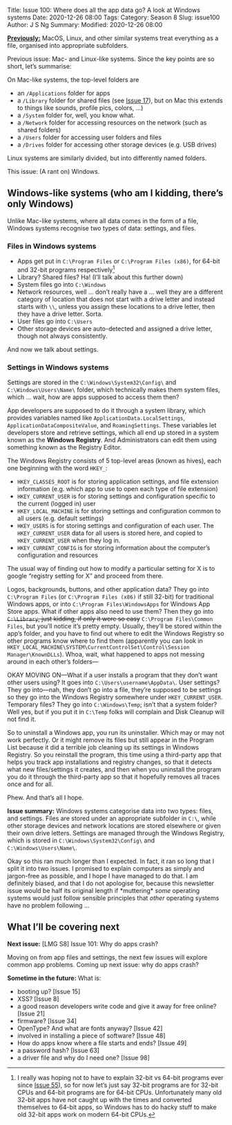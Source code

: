 Title: Issue 100: Where does all the app data go? A look at Windows systems
Date: 2020-12-26 08:00
Tags: 
Category: Season 8
Slug: issue100
Author: J S Ng
Summary: 
Modified: 2020-12-26 08:00

[**Previously:**](https://buttondown.email/laymansguide/archive/) MacOS, Linux, and other similar systems treat everything as a file, organised into appropriate subfolders.

Previous issue: Mac- and Linux-like systems. Since the key points are so short, let’s summarise:

On Mac-like systems, the top-level folders are

- an `/Applications` folder for apps
- a `/Library` folder for shared files (see [Issue 17]({filename}/season02/issue017/issue017.md)), but on Mac this extends to things like sounds, profile pics, colors, ...)
- a `/System` folder for, well, you know what.
- a `/Network` folder for accessing resources on the network (such as shared folders)
- a `/Users` folder for accessing user folders and files
- a `/Drives` folder for accessing other storage devices (e.g. USB drives)

Linux systems are similarly divided, but into differently named folders.

This issue: (A rant on) Windows.

## Windows-like systems (who am I kidding, there’s only Windows)

Unlike Mac-like systems, where all data comes in the form of a file, Windows systems recognise two types of data: settings, and files.

### Files in Windows systems

- Apps get put in `C:\Program Files` or `C:\Program Files (x86)`, for 64-bit and 32-bit programs respectively[^1]
- Library? Shared files? Ha! (I’ll talk about this further down)
- System files go into `C:\Windows`
- Network resources, well ... don’t really have a ... well they are a different category of location that does not start with a drive letter and instead starts with `\\`, unless you assign these locations to a drive letter, then they have a drive letter. Sorta.
- User files go into `C:\Users`
- Other storage devices are auto-detected and assigned a drive letter, though not always consistently.

[^1]: I really was hoping not to have to explain 32-bit vs 64-bit programs ever since [Issue 55]({filename}/season05/issue055/issue055.md)), so for now let’s just say 32-bit programs are for 32-bit CPUs and 64-bit programs are for 64-bit CPUs. Unfortunately many old 32-bit apps have not caught up with the times and converted themselves to 64-bit apps, so Windows has to do hacky stuff to make old 32-bit apps work on modern 64-bit CPUs.

And now we talk about settings.

### Settings in Windows systems

Settings are stored in the `C:\Windows\System32\Config\` and `C:\Windows\Users\Name\` folder, which technically makes them system files, which ... wait, how are apps supposed to access them then?

App developers are supposed to do it through a system library, which provides variables named like `ApplicationData.LocalSettings`, `ApplicationDataCompositeValue`, and `RoamingSettings`. These variables let developers store and retrieve settings, which all end up stored in a system known as the **Windows Registry**. And Administrators can edit them using something known as the Registry Editor.

The Windows Registry consists of 5 top-level areas (known as hives), each one beginning with the word `HKEY_`:

- `HKEY_CLASSES_ROOT` is for storing application settings, and file extension information (e.g. which app to use to open each type of file extension)
- `HKEY_CURRENT_USER` is for storing settings and configuration specific to the current (logged in) user
- `HKEY_LOCAL_MACHINE` is for storing settings and configuration common to all users (e.g. default settings)
- `HKEY_USERS` is for storing settings and configuration of each user. The `HKEY_CURRENT_USER` data for all users is stored here, and copied to `HKEY_CURRENT_USER` when they log in.
- `HKEY_CURRENT_CONFIG` is for storing information about the computer’s configuration and resources

The usual way of finding out how to modify a particular setting for X is to google “registry setting for X” and proceed from there.

Logos, backgrounds, buttons, and other application data? They go into `C:\Program Files` (or `C:\Program Files (x86)` if still 32-bit) for traditional Windows apps, or into `C:\Program Files\WindowsApps` for Windows App Store apps. What if other apps also need to use them? Then they go into ~~`C:\Library`, just kidding, if only it were so easy~~ `C:\Program Files\Common Files`, but you’ll notice it’s pretty empty. Usually, they’ll be stored within the app’s folder, and you have to find out where to edit the Windows Registry so other programs know where to find them (apparently you can look in `HKEY_LOCAL_MACHINE\SYSTEM\CurrentControlSet\Control\Session Manager\KnownDLLs`). Whoa, wait, what happened to apps not messing around in each other’s folders—

OKAY MOVING ON—What if a user installs a program that they don’t want other users using? It goes into `C:\Users\username\AppData\`. User settings? They go into—nah, they don’t go into a file, they’re supposed to be settings so they go into the Windows Registry somewhere under `HKEY_CURRENT_USER`. Temporary files? They go into `C:\Windows\Temp`; isn’t that a system folder? Well yes, but if you put it in `C:\Temp` folks will complain and Disk Cleanup will not find it.

So to uninstall a Windows app, you run its uninstaller. Which may or may not work perfectly. Or it might remove its files but still appear in the Program List because it did a terrible job cleaning up its settings in Windows Registry. So you reinstall the program, this time using a third-party app that helps you track app installations and registry changes, so that it detects what new files/settings it creates, and then when you uninstall the program you do it through the third-party app so that it hopefully removes all traces once and for all.

Phew. And that’s all I hope.

**Issue summary:** Windows systems categorise data into two types: files, and settings. Files are stored under an appropriate subfolder in `C:\`, while other storage devices and network locations are stored elsewhere or given their own drive letters. Settings are managed through the Windows Registry, which is stored in `C:\Windows\System32\Config\` and `C:\Windows\Users\Name\`.

Okay so this ran much longer than I expected. In fact, it ran so long that I split it into two issues. I promised to explain computers as simply and jargon-free as possible, and I hope I have managed to do that. I am definitely biased, and that I do not apologise for, because this newsletter issue would be half its original length if \*muttering\* *some* operating systems would just follow sensible principles that *other* operating systems have no problem following ...

## What I’ll be covering next

**Next issue:** [LMG S8] Issue 101: Why do apps crash?

Moving on from app files and settings, the next few issues will explore common app problems. Coming up next issue: why do apps crash?

**Sometime in the future:** What is:

- booting up? [Issue 15]
- XSS? [Issue 8]
- a good reason developers write code and give it away for free online? [Issue 21]
- firmware? [Issue 34]
- OpenType? And what are fonts anyway? [Issue 42]
- involved in installing a piece of software? [Issue 48]
- How do apps know where a file starts and ends? [Issue 49]
- a password hash? [Issue 63]
- a driver file and why do I need one? [Issue 98]
